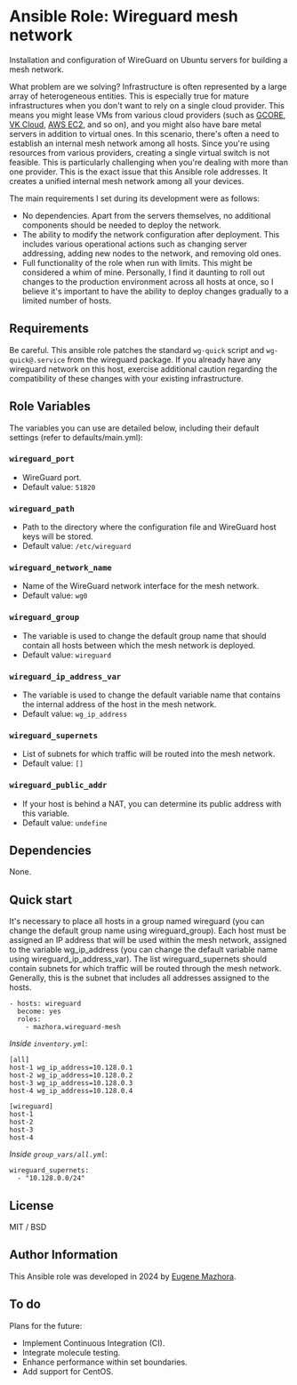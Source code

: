 # Ansible Role: Wireguard mesh network

Installation and configuration of WireGuard on Ubuntu servers for building a mesh network.

What problem are we solving? Infrastructure is often represented by a large array of heterogeneous entities. This is especially true for mature infrastructures when you don't want to rely on a single cloud provider. This means you might lease VMs from various cloud providers (such as [GCORE](https://gcore.com), [VK Cloud](https://cloud.vk.com), [AWS EC2](https://aws.amazon.com), and so on), and you might also have bare metal servers in addition to virtual ones. In this scenario, there's often a need to establish an internal mesh network among all hosts. Since you're using resources from various providers, creating a single virtual switch is not feasible. This is particularly challenging when you're dealing with more than one provider. This is the exact issue that this Ansible role addresses. It creates a unified internal mesh network among all your devices.

The main requirements I set during its development were as follows:
- No dependencies. Apart from the servers themselves, no additional components should be needed to deploy the network.
- The ability to modify the network configuration after deployment. This includes various operational actions such as changing server addressing, adding new nodes to the network, and removing old ones.
- Full functionality of the role when run with limits. This might be considered a whim of mine. Personally, I find it daunting to roll out changes to the production environment across all hosts at once, so I believe it's important to have the ability to deploy changes gradually to a limited number of hosts.

## Requirements

Be careful. This ansible role patches the standard `wg-quick` script and `wg-quick@.service` from the wireguard package. If you already have any wireguard network on this host, exercise additional caution regarding the compatibility of these changes with your existing infrastructure.

## Role Variables

The variables you can use are detailed below, including their default settings (refer to defaults/main.yml):

### `wireguard_port`

- WireGuard port.
- Default value: `51820`

### `wireguard_path`

- Path to the directory where the configuration file and WireGuard host keys will be stored.
- Default value: `/etc/wireguard`

### `wireguard_network_name`

- Name of the WireGuard network interface for the mesh network.
- Default value: `wg0`

### `wireguard_group`

- The variable is used to change the default group name that should contain all hosts between which the mesh network is deployed.
- Default value: `wireguard`

### `wireguard_ip_address_var`

- The variable is used to change the default variable name that contains the internal address of the host in the mesh network.
- Default value: `wg_ip_address`

### `wireguard_supernets`

- List of subnets for which traffic will be routed into the mesh network.
- Default value: `[]`

### `wireguard_public_addr`

- If your host is behind a NAT, you can determine its public address with this variable.
- Default value: `undefine`


## Dependencies

None.

## Quick start

It's necessary to place all hosts in a group named wireguard (you can change the default group name using wireguard_group). Each host must be assigned an IP address that will be used within the mesh network, assigned to the variable wg_ip_address (you can change the default variable name using wireguard_ip_address_var). The list wireguard_supernets should contain subnets for which traffic will be routed through the mesh network. Generally, this is the subnet that includes all addresses assigned to the hosts.

    - hosts: wireguard
      become: yes
      roles:
        - mazhora.wireguard-mesh

*Inside `inventory.yml`*:

    [all]
    host-1 wg_ip_address=10.128.0.1
    host-2 wg_ip_address=10.128.0.2
    host-3 wg_ip_address=10.128.0.3
    host-4 wg_ip_address=10.128.0.4
    
    [wireguard]
    host-1
    host-2
    host-3
    host-4


*Inside `group_vars/all.yml`*:

    wireguard_supernets:
      - "10.128.0.0/24"

## License

MIT / BSD

## Author Information

This Ansible role was developed in 2024 by [Eugene Mazhora](https://mazhora.ru/).

## To do

Plans for the future:

- Implement Continuous Integration (CI).
- Integrate molecule testing.
- Enhance performance within set boundaries.
- Add support for CentOS.
